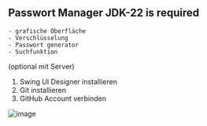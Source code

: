 Passwort Manager
JDK-22 is required
---
```
- grafische Oberfläche
- Verschlüsselung
- Passwort generator
- Suchfunktion
```

(optional mit Server)

1. Swing UI Designer installieren
2. Git installieren
3. GitHub Account verbinden

![image](https://github.com/user-attachments/assets/c111eb5e-bc7f-4ee1-b64f-51e9bf583291)
